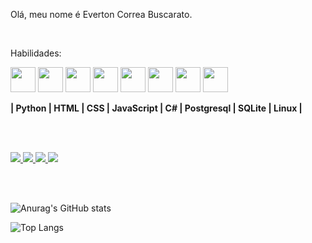 <p align="left">
    Olá, meu nome é Everton Correa Buscarato.
</p>
<br>
<p align="left">
    Habilidades: 
	<p>
    <img src="https://cdn.jsdelivr.net/gh/devicons/devicon/icons/python/python-original.svg" width="40" height="40" />
	  <img src="https://cdn.jsdelivr.net/gh/devicons/devicon/icons/html5/html5-original.svg" width="40" height="40" />
	  <img src="https://cdn.jsdelivr.net/gh/devicons/devicon/icons/css3/css3-original.svg" width="40" height="40" />
		<img src="https://cdn.jsdelivr.net/gh/devicons/devicon/icons/javascript/javascript-plain.svg" width="40" height="40" />
    <img src="https://cdn.jsdelivr.net/gh/devicons/devicon/icons/csharp/csharp-line.svg" width="40" height="40" />
		<img src="https://cdn.jsdelivr.net/gh/devicons/devicon/icons/postgresql/postgresql-plain.svg" width="40" height="40" />       
	  <img src="https://cdn.jsdelivr.net/gh/devicons/devicon/icons/sqlite/sqlite-original.svg" width="40" height="40" />        
		<img src="https://cdn.jsdelivr.net/gh/devicons/devicon/icons/linux/linux-original.svg" width="40" height="40" />
	</strong>
</p>        
		
<p>	
	<strong>| Python | HTML | CSS | JavaScript | C# | Postgresql | SQLite | Linux |</strong>
</p>
        

<br>
<br>

<p align="left">
<a href="mailto:evertoncb@gmail.com" alt="Gmail" target="_blank">
    <img src="https://img.shields.io/badge/-Gmail-6610F2?style=for-the-badge&logo=Gmail&logoColor=FFFFFF&link=mailto:evertoncb@gmail.com" />       
  </a>
  
  <a href="https://www.linkedin.com/in/everton-correa-buscarato-73713581" alt="Linkedin" target="_blank">
    <img src="https://img.shields.io/badge/-Linkedin-6610F2?style=for-the-badge&logo=Linkedin&logoColor=FFFFFF&link=https://www.linkedin.com/in/everton-correa-buscarato-73713581"/>
  </a>
  
<a href="https://www.facebook.com/evertoncb" alt="Facebook" target="_blank">
    <img src="https://img.shields.io/badge/-Facebook-6610F2?style=for-the-badge&logo=Facebook&logoColor=FFFFFF&link=https://www.facebook.com/evertoncb/" />       
  </a>
	
<a href="https://www.instagram.com/everton.cb" alt="Instagram" target="_blank">
    <img src="https://img.shields.io/badge/-Instagram-6610F2?style=for-the-badge&logo=Instagram&logoColor=FFFFFF&link=https://www.instagram.com/everton.cb/" />       
  </a>

		
</p>


<br>
<br>

![Anurag's GitHub stats](https://github-readme-stats.vercel.app/api?username=buscarato&show_icons=true&theme=radical)

![Top Langs](https://github-readme-stats.vercel.app/api/top-langs/?username=buscarato&layout=compact)
